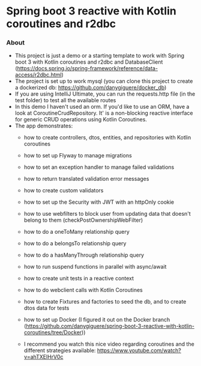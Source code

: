 # Spring boot 3 reactive with Kotlin coroutines and r2dbc

### About
- This project is just a demo or a starting template to work with Spring boot 3 with Kotlin coroutines and r2dbc and DatabaseClient (https://docs.spring.io/spring-framework/reference/data-access/r2dbc.html)
- The project is set up to work mysql (you can clone this project to create a dockerized db: https://github.com/danygiguere/docker_db)
- If you are using IntelliJ Ultimate, you can run the requests.http file (in the test folder) to test all the available routes
- In this demo I haven't used an orm. If you'd like to use an ORM, have a look at CoroutineCrudRepository. It' is a non-blocking reactive interface for generic CRUD operations using Kotlin Coroutines.
- The app demonstrates:
  - how to create controllers, dtos, entities, and repositories with Kotlin coroutines
  - how to set up Flyway to manage migrations
  - how to set an exception handler to manage failed validations
  - how to return translated validation error messages
  - how to create custom validators
  - how to set up the Security with JWT with an httpOnly cookie
  - how to use webfilters to block user from updating data that doesn't belong to them (checkPostOwnershipWebFilter)
  - how to do a oneToMany relationship query
  - how to do a belongsTo relationship query
  - how to do a hasManyThrough relationship query
  - how to run suspend functions in parallel with async/await
  - how to create unit tests in a reactive context
  - how to do webclient calls with Kotlin Coroutines
  - how to create Fixtures and factories to seed the db, and to create dtos data for tests
  - how to set up Docker (I figured it out on the Docker branch (https://github.com/danygiguere/spring-boot-3-reactive-with-kotlin-coroutines/tree/Docker))

  - I recommend you watch this nice video regarding coroutines and the different strategies available: https://www.youtube.com/watch?v=ahTXElHrV0c